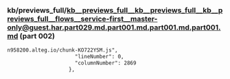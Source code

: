 ### kb/previews_full/kb__previews_full__kb__previews_full__kb__previews_full__flows__service-first__master-only@guest.har.part029.md.part001.md.part001.md.part001.md (part 002)

```md
n958200.alteg.io/chunk-KO722YSM.js",
                      "lineNumber": 0,
                      "columnNumber": 2869
                    },
            
```

```
